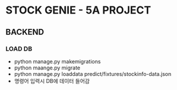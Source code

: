 # STOCK GENIE - 5A PROJECT

## BACKEND

### LOAD DB

- python manage.py makemigrations
- python maange.py migrate
- python manage.py loaddata predict/fixtures/stockinfo-data.json
- 명령어 입력시 DB에 데이터 들어감
